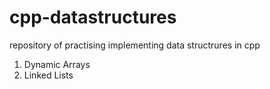 # cpp-datastructures
 repository of practising implementing data structrures in cpp
 
 1. Dynamic Arrays
 2. Linked Lists
